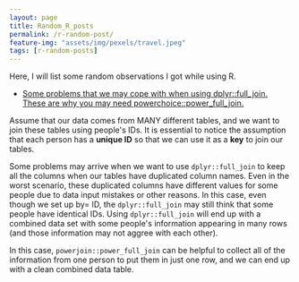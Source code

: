 ```yaml
---
layout: page
title: Random_R_posts
permalink: /r-random-post/
feature-img: "assets/img/pexels/travel.jpeg"
tags: [r-random-posts]
---
```

Here, I will list some random observations I got while using R. 

- [Some problems that we may cope with when using dplyr::full_join. These are why you may need powerchoice::power_full_join.](https://tranktle.github.io/some_random_r_observation/)

Assume that our data comes from MANY different tables, and we want to join these tables using people's IDs. It is essential to notice the assumption that each person has a **unique ID** so that we can use it as a **key** to join our tables. 

Some problems may arrive when we want to use `dplyr::full_join` to keep all the columns when our tables have duplicated column names. Even in the worst scenario, these duplicated columns have different values for some people due to data input mistakes or other reasons. In this case, even though we set up by= ID, the `dplyr::full_join` may still think that some people have identical IDs. Using `dplyr::full_join` will end up with a combined data set with some people's information appearing in many rows (and those information may not aggree with each other). 

In this case, `powerjoin::power_full_join` can be helpful to collect all of the information from one person to put them in just one row, and we can end up with a clean combined data table. 
